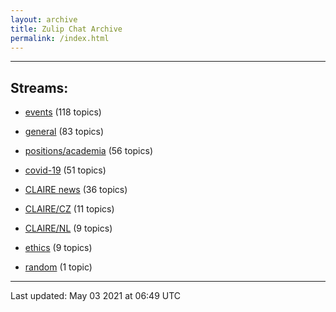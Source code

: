 ```yaml
---
layout: archive
title: Zulip Chat Archive
permalink: /index.html
---
```


---

## Streams:

* [events](stream/201207-events/index.html) (118 topics)

* [general](stream/201199-general/index.html) (83 topics)

* [positions/academia](stream/203258-positions/academia/index.html) (56 topics)

* [covid-19](stream/226112-covid-19/index.html) (51 topics)

* [CLAIRE news](stream/201957-CLAIRE-news/index.html) (36 topics)

* [CLAIRE/CZ](stream/203399-CLAIRE/CZ/index.html) (11 topics)

* [CLAIRE/NL](stream/203255-CLAIRE/NL/index.html) (9 topics)

* [ethics](stream/228366-ethics/index.html) (9 topics)

* [random](stream/202125-random/index.html) (1 topic)

<hr><p>Last updated: May 03 2021 at 06:49 UTC</p>